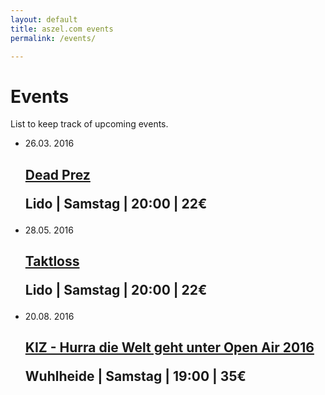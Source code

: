 ```yaml
---
layout: default
title: aszel.com events
permalink: /events/

---
```


<h1 class="post-title">Events</h1>

<p>
List to keep track of upcoming events.
</p>
<!--
<div id="venue-link-container">
    <a href="">Open all links</a>
    <ul>
        <li><a href="http://columbiahalle.berlin/" target="_blank">Columbiahalle</li>
        <li><a href="http://so36.de/concerts/" target="_blank">S0 36</li>
        <li><a href="http://www.lido-berlin.de/events" target="_blank">Lido</li>
        <li><a href="http://www.astra-berlin.de/events/" target="_blank">Astra</li>
        <li><a href="" target="_blank"></li>
        <li><a href="" target="_blank"></li>
        <li><a href="" target="_blank"></li>
    </ul>
</div>
-->
<ul class="post-list">

<li>
    <p class="post-list-date">
        <span class="post-meta post-list-date-day">26.03.</span>
        <span class="post-meta post-list-date-year">2016</span>
    </p>
    <h2>
        <a class="post-link" href="http://www.lido-berlin.de/events/2016-03-26-dead-prez" target="_blank">
        Dead Prez
        </a>
        <p class="post-meta">
        Lido | Samstag | 20:00 | 22€ 
        </p>
    </h2>
</li>

<li>
    <p class="post-list-date">
        <span class="post-meta post-list-date-day">28.05.</span>
        <span class="post-meta post-list-date-year">2016</span>
    </p>
    <h2>
        <a class="post-link" href="http://www.koka36.de/taktloss_ticket_69089.html" target="_blank">
        Taktloss
        </a>
        <p class="post-meta">
        Lido | Samstag | 20:00 | 22€ 
        </p>
    </h2>
</li>

<li>
    <p class="post-list-date">
        <span class="post-meta post-list-date-day">20.08.</span>
        <span class="post-meta post-list-date-year">2016</span>
    </p>
    <h2>
        <a class="post-link" href="http://www.trinitytickets.de/197/k.i.z" target="_blank">
        KIZ - Hurra die Welt geht unter Open Air 2016
        </a>
        <p class="post-meta">
        Wuhlheide | Samstag | 19:00 | 35€ 
        </p>
    </h2>
</li>

</ul>